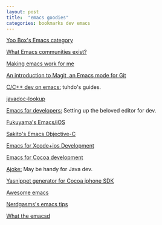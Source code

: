```yaml
---
layout: post
title:  "emacs goodies"
categories: bookmarks dev emacs
---
```


[Yoo Box's Emacs category](https://yoo2080.wordpress.com/category/emacs/)

[What Emacs communities exist?](http://emacs.stackexchange.com/questions/2571/what-emacs-communities-exist)

[Making emacs work for me](http://zeekat.nl/articles/making-emacs-work-for-me.html)

[An introduction to Magit, an Emacs mode for Git](http://www.masteringemacs.org/article/introduction-magit-emacs-mode-git)

[C/C++ dev on emacs:](http://tuhdo.github.io/c-ide.html) tuhdo's guides.

[javadoc-lookup](https://github.com/skeeto/javadoc-lookup)

[Emacs for developers:](https://github.com/pierre-lecocq/emacs4developers) Setting up the beloved editor for dev.

[Fukuyama's Emacs/iOS](http://fukuyama.co)

[Sakito's Emacs Objective-C](http://sakito.jp/emacs/emacsobjectivec.html)

[Emacs for Xcode+ios Development](http://roupam.github.io/)

[Emacs for Cocoa development](https://sites.google.com/site/drielsma/xcodeplusemacs)

[Ajoke:](https://github.com/baohaojun/ajoke) May be handy for Java dev.

[Yasnippet generator for Cocoa iphone SDK](https://github.com/zegal/yasobjc)

[Awesome emacs](https://github.com/emacs-tw/awesome-emacs/blob/master/README.org)

[Nerdgasms's emacs tips](http://bbbscarter.wordpress.com/category/coding/emacs/)

[What the emacsd](http://whattheemacsd.com/)
